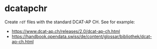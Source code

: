 # dcatapchr


Create `rdf` files with the standard DCAT-AP CH. See for example:  
- https://www.dcat-ap.ch/releases/2.0/dcat-ap-ch.html  
- https://handbook.opendata.swiss/de/content/glossar/bibliothek/dcat-ap-ch.html  


